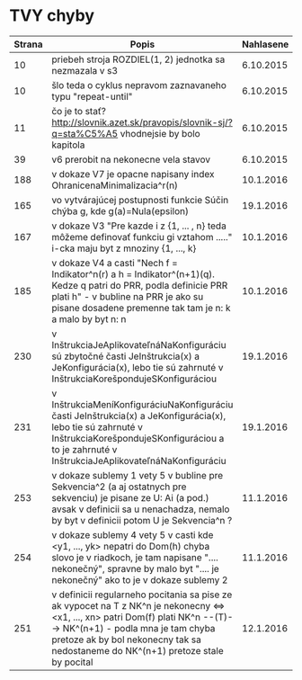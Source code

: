 # TVY chyby

| Strana | Popis | Nahlasene | Opravene |
| ------ | ----- | --------- | -------- |
| 10     | priebeh stroja ROZDIEL(1, 2) jednotka sa nezmazala v s3 | 6.10.2015 | 8.10.2015 |
| 10     | šlo teda o cyklus nepravom zaznavaneho typu "repeat-until" | 6.10.2015 | 8.10.2015 |
| 11     | čo je to stať? http://slovnik.azet.sk/pravopis/slovnik-sj/?q=sta%C5%A5 vhodnejsie by bolo kapitola | 6.10.2015 | - |
| 39 | v6 prerobit na nekonecne vela stavov | 6.10.2015 | |
| 188 | v dokaze V7 je opacne napisany index OhranicenaMinimalizacia^r(n) | 10.1.2016 | |
| 165 | vo vytvárajúcej postupnosti funkcie Súčin chýba g, kde g(a)=Nula(epsilon) | 19.1.2016 | | 
| 167 | v dokaze V3 "Pre kazde i z {1, ... , n} teda môžeme definovať funkciu gi vztahom ....." i-cka maju byt z mnoziny {1, ..., k} | 10.1.2016 | |
| 185 | v dokaze V4 a casti "Nech f = Indikator^n(r) a h = Indikator^(n+1)(q). Kedze q patri do PRR, podla definicie PRR plati h" - v bubline na PRR je ako su pisane dosadene premenne tak tam je n: k a malo by byt n: n | 10.1.2016 | |
| 230 | v InštrukciaJeAplikovateľnáNaKonfiguráciu sú zbytočné časti JeInštrukcia(x) a JeKonfigurácia(x), lebo tie sú zahrnuté v InštrukciaKorešpondujeSKonfiguráciou | 19.1.2016 | | 
| 231 | v InštrukciaMeníKonfiguráciuNaKonfiguráciu časti JeInštrukcia(x) a JeKonfigurácia(x), lebo tie sú zahrnuté v InštrukciaKorešpondujeSKonfiguráciou a to je zahrnuté v InštrukciaJeAplikovateľnáNaKonfiguráciu  | 19.1.2016 | | 
| 253 | v dokaze sublemy 1 vety 5 v bubline pre Sekvencia^2 (a aj ostatnych pre sekvenciu) je pisane ze U: Ai (a pod.) avsak v definicii sa u nenachadza, nemalo by byt v definicii potom U je Sekvencia^n ? | 11.1.2016 | |
| 254 | v dokaze sublemy 4 vety 5 v casti kde <y1, ..., yk> nepatri do Dom(h) chyba slovo je v riadkoch, je tam napisane ".... nekonečný", spravne by malo byt ".... je nekonečný" ako to je v dokaze sublemy 2 | 11.1.2016 | |
| 251 | v definicii regularneho pocitania sa pise ze ak vypocet na T z NK^n je nekonecny <=> <x1, ..., xn> patri Dom(f) plati NK^n --(T)--> NK^(n+1) - podla mna je tam chyba pretoze ak by bol nekonecny tak sa nedostaneme do NK^(n+1) pretoze stale by pocital | 12.1.2016 | |
